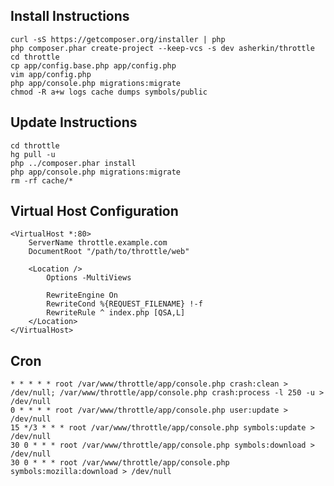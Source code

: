 ## Install Instructions
    curl -sS https://getcomposer.org/installer | php
    php composer.phar create-project --keep-vcs -s dev asherkin/throttle
    cd throttle
    cp app/config.base.php app/config.php
    vim app/config.php
    php app/console.php migrations:migrate
    chmod -R a+w logs cache dumps symbols/public

## Update Instructions
    cd throttle
    hg pull -u
    php ../composer.phar install
    php app/console.php migrations:migrate
    rm -rf cache/*

## Virtual Host Configuration
    <VirtualHost *:80>
        ServerName throttle.example.com
        DocumentRoot "/path/to/throttle/web"

        <Location />
            Options -MultiViews

            RewriteEngine On
            RewriteCond %{REQUEST_FILENAME} !-f
            RewriteRule ^ index.php [QSA,L]
        </Location>
    </VirtualHost>

## Cron
    * * * * * root /var/www/throttle/app/console.php crash:clean > /dev/null; /var/www/throttle/app/console.php crash:process -l 250 -u > /dev/null
    0 * * * * root /var/www/throttle/app/console.php user:update > /dev/null
    15 */3 * * * root /var/www/throttle/app/console.php symbols:update > /dev/null
    30 0 * * * root /var/www/throttle/app/console.php symbols:download > /dev/null
    30 0 * * * root /var/www/throttle/app/console.php symbols:mozilla:download > /dev/null
